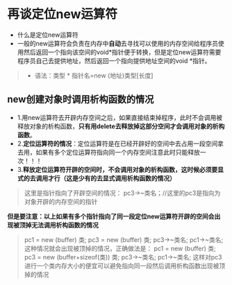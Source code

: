 # 再谈定位new运算符
- 什么是定位new运算符
- 一般的new运算符会负责在内存中**自动**去寻找可以使用的内存空间给程序员使用然后返回一个指向该空间的void*指针便于转换，但是定位new运算符需要程序员自己去提供地址，然后返回一个指向提供地址空间的void *指针。
> - 语法：类型 * 指针名=new (地址)类型[长度]

## new创建对象时调用析构函数的情况
- 1.用new运算符去开辟内存空间之后，如果直接结束掉程序，此时不会调用被释放对象的析构函数，**只有用delete去释放掉这部分空间才会调用对象的析构函数**。
- 2.**定位运算符的情况**：定位运算符是在已经开辟好的空间中去占用一段空间拿去用，如果有多个定位运算符指向同一个内存空间注意此时只能释放一次！！！
- 3.**释放定位运算符开辟的空间时，不会调用对象的析构函数，这时候必须要显式的去调用才行（这是少有的去显式调用析构函数的情况）**

> 这里是指针指向了开辟空间的情况：
> pc3->~类名；//这里的pc3是指向为对象开辟的内存空间的指针

**但是要注意：以上如果有多个指针指向了同一段定位new运算符开辟的空间会出现被顶掉无法调用析构函数的情况**

> pc1 = new (buffer) 类;
> pc3 = new (buffer) 类;
> pc3->~类名;
> pc1->~类名;
> 这种情况就会出现被顶掉的情况，正确做法是：
>  pc1 = new (buffer) 类;
> pc3 = new (buffer+sizeof(类)) 类;
> pc3->~类名;
> pc1->~类名;
> 这样对pc3进行一个类内存大小的便宜可以避免指向同一段然后调用析构函数出现被顶掉的情况

<!--stackedit_data:
eyJoaXN0b3J5IjpbMTQyNTc0NzkyOV19
-->